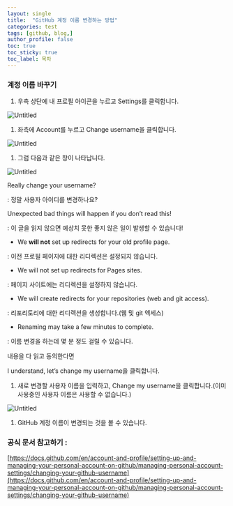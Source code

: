 ```yaml
---
layout: single
title:  "GitHub 계정 이름 변경하는 방법"
categories: test
tags: [github, blog,]
author_profile: false
toc: true
toc_sticky: true
toc_label: 목차
---
```


### 계정 이름 바꾸기

1. 우측 상단에 내 프로필 아이콘을 누르고 Settings를 클릭합니다.

![Untitled](GitHub%20%E1%84%80%E1%85%A8%E1%84%8C%E1%85%A5%E1%86%BC%20%E1%84%8B%E1%85%B5%E1%84%85%E1%85%B3%E1%86%B7%20%E1%84%87%E1%85%A7%E1%86%AB%E1%84%80%E1%85%A7%E1%86%BC%E1%84%92%E1%85%A1%E1%84%82%E1%85%B3%E1%86%AB%20%E1%84%87%E1%85%A1%E1%86%BC%E1%84%87%E1%85%A5%E1%86%B8%20%E1%84%8B%E1%85%A1%E1%86%AB%E1%84%82%E1%85%A2%207782eaf2ed2149879869f3a01e5a5c7e/Untitled.png)

1. 좌측에 Account를 누르고 Change username을 클릭합니다.

![Untitled](GitHub%20%E1%84%80%E1%85%A8%E1%84%8C%E1%85%A5%E1%86%BC%20%E1%84%8B%E1%85%B5%E1%84%85%E1%85%B3%E1%86%B7%20%E1%84%87%E1%85%A7%E1%86%AB%E1%84%80%E1%85%A7%E1%86%BC%E1%84%92%E1%85%A1%E1%84%82%E1%85%B3%E1%86%AB%20%E1%84%87%E1%85%A1%E1%86%BC%E1%84%87%E1%85%A5%E1%86%B8%20%E1%84%8B%E1%85%A1%E1%86%AB%E1%84%82%E1%85%A2%207782eaf2ed2149879869f3a01e5a5c7e/Untitled%201.png)

1. 그럼 다음과 같은 창이 나타납니다.

![Untitled](GitHub%20%E1%84%80%E1%85%A8%E1%84%8C%E1%85%A5%E1%86%BC%20%E1%84%8B%E1%85%B5%E1%84%85%E1%85%B3%E1%86%B7%20%E1%84%87%E1%85%A7%E1%86%AB%E1%84%80%E1%85%A7%E1%86%BC%E1%84%92%E1%85%A1%E1%84%82%E1%85%B3%E1%86%AB%20%E1%84%87%E1%85%A1%E1%86%BC%E1%84%87%E1%85%A5%E1%86%B8%20%E1%84%8B%E1%85%A1%E1%86%AB%E1%84%82%E1%85%A2%207782eaf2ed2149879869f3a01e5a5c7e/Untitled%202.png)

Really change your username?

: 정말 사용자 아이디를 변경하나요?

Unexpected bad things will happen if you don’t read this! 

: 이 글을 읽지 않으면 예상치 못한 좋지 않은 일이 발생할 수 있습니다!

- We **will not** set up redirects for your old profile page.

: 이전 프로필 페이지에 대한 리디렉션은 설정되지 않습니다.

- We will not set up redirects for Pages sites.

: 페이지 사이트에는 리디렉션을 설정하지 않습니다.

- We will create redirects for your repositories (web and git access).

: 리포리토리에 대한 리디렉션을 생성합니다.(웹 및 git 엑세스)

- Renaming may take a few minutes to complete.

: 이름 변경을 하는데  몇 분 정도 걸릴 수 있습니다.

내용을 다 읽고 동의한다면 

I understand, let’s change my username을 클릭합니다.

1. 새로 변경할 사용자 이름을 입력하고, Change my username을 클릭합니다.(이미 사용중인 사용자 이름은 사용할 수 없습니다.)

![Untitled](GitHub%20%E1%84%80%E1%85%A8%E1%84%8C%E1%85%A5%E1%86%BC%20%E1%84%8B%E1%85%B5%E1%84%85%E1%85%B3%E1%86%B7%20%E1%84%87%E1%85%A7%E1%86%AB%E1%84%80%E1%85%A7%E1%86%BC%E1%84%92%E1%85%A1%E1%84%82%E1%85%B3%E1%86%AB%20%E1%84%87%E1%85%A1%E1%86%BC%E1%84%87%E1%85%A5%E1%86%B8%20%E1%84%8B%E1%85%A1%E1%86%AB%E1%84%82%E1%85%A2%207782eaf2ed2149879869f3a01e5a5c7e/Untitled%203.png)

1. GitHub 계정 이름이 변경되는 것을 볼 수 있습니다.

### 공식 문서 참고하기 :

[https://docs.github.com/en/account-and-profile/setting-up-and-managing-your-personal-account-on-github/managing-personal-account-settings/changing-your-github-username](https://docs.github.com/en/account-and-profile/setting-up-and-managing-your-personal-account-on-github/managing-personal-account-settings/changing-your-github-username)